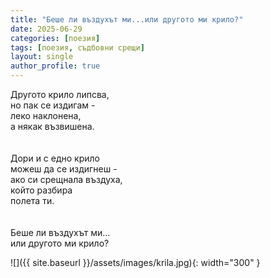 ```yaml
---
title: "Беше ли въздухът ми...или другото ми крило?"
date: 2025-06-29
categories: [поезия]
tags: [поезия, съдбовни срещи]
layout: single
author_profile: true
---
```


Другото крило липсва,<br/>
но пак се издигам - <br/>
леко наклонена,<br/>
а някак възвишена.<br/>
<br/>
<br/>
Дори и с едно крило<br/>
можеш да се издигнеш - <br/>
ако си срещнала въздуха,<br/>
който разбира<br/>
полета ти.<br/>
<br/>
<br/>
Беше ли въздухът ми...<br/>
или другото ми крило?<br/>

![]({{ site.baseurl }}/assets/images/krila.jpg){: width="300" }
